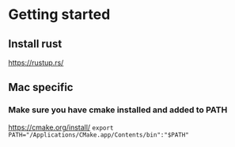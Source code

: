 # Getting started

## Install rust
https://rustup.rs/

## Mac specific
### Make sure you have cmake installed and added to PATH
https://cmake.org/install/
`export  PATH="/Applications/CMake.app/Contents/bin":"$PATH"`